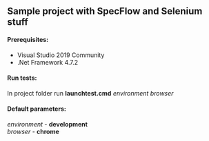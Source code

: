 ## Sample project with SpecFlow and Selenium stuff
#### Prerequisites:<br>
<ul>
<li>Visual Studio 2019 Community</li>
<li>.Net Framework 4.7.2</li>
</ul>

#### Run tests:<br>

In project folder run <strong>launchtest.cmd</strong> <em>environment</em> <em>browser</em> <br>

#### Default parameters:<br>

<em>environment</em> - <strong>development</strong><br>
<em>browser</em> - <strong>chrome</strong>
